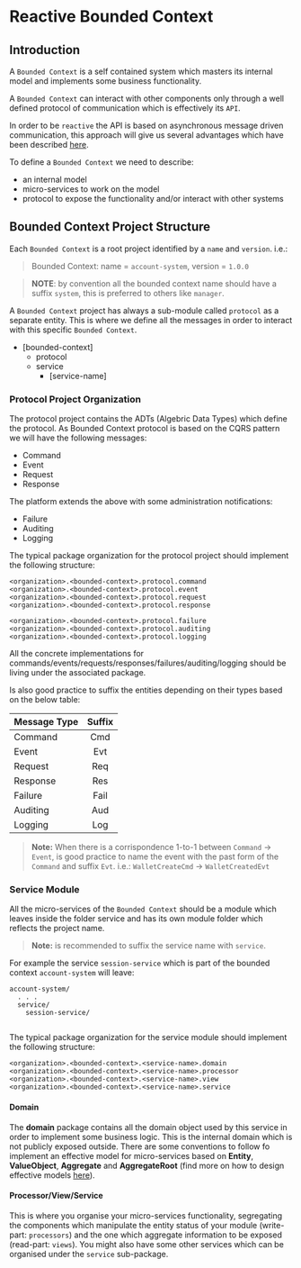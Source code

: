 # Reactive Bounded Context

## Introduction

A `Bounded Context` is a self contained system which masters its internal model and implements some business functionality.

A `Bounded Context` can interact with other components only through a well defined protocol of communication
which is effectively its `API`.

In order to be `reactive` the API is based on asynchronous message driven communication, this approach will give us several advantages
 which have been described [here](TODO).
 
To define a `Bounded Context` we need to describe:
 
 - an internal model
 - micro-services to work on the model
 - protocol to expose the functionality and/or interact with other systems
  
  
## Bounded Context Project Structure

Each `Bounded Context` is a root project identified by a `name` and `version`.
i.e.:
> Bounded Context: name = `account-system`, version = `1.0.0`

> **NOTE**: by convention all the bounded context name should have a suffix `system`, this is preferred to others like `manager`.

A `Bounded Context` project has always a sub-module called `protocol` as a separate entity. This is where we define
all the messages in order to interact with this specific `Bounded Context`.


- [bounded-context]
  - protocol
  - service
    - [service-name]
    
### Protocol Project Organization

The protocol project contains the ADTs (Algebric Data Types) which define the protocol. As Bounded Context protocol is based on the CQRS
pattern we will have the following messages:

- Command
- Event
- Request
- Response

The platform extends the above with some administration notifications:

- Failure
- Auditing
- Logging

The typical package organization for the protocol project should implement the following structure:

```
<organization>.<bounded-context>.protocol.command
<organization>.<bounded-context>.protocol.event
<organization>.<bounded-context>.protocol.request
<organization>.<bounded-context>.protocol.response

<organization>.<bounded-context>.protocol.failure
<organization>.<bounded-context>.protocol.auditing
<organization>.<bounded-context>.protocol.logging
```

All the concrete implementations for commands/events/requests/responses/failures/auditing/logging should be 
living under the associated package.

Is also good practice to suffix the entities depending on their types based on the below table:

| Message Type        | Suffix |
| ------------------- |:------:|
| Command             | Cmd    |
| Event               | Evt    |
| Request             | Req    |
| Response            | Res    |
| Failure             | Fail   |
| Auditing            | Aud    |
| Logging             | Log    |

> **Note:** When there is a corrispondence 1-to-1 between `Command` -> `Event`, is good practice
> to name the event with the past form of the `Command` and suffix `Evt`. i.e.:
> `WalletCreateCmd` -> `WalletCreatedEvt`

### Service Module

All the micro-services of the `Bounded Context` should be a module which leaves inside the folder service and has its own module folder
which reflects the project name.

> **Note:** is recommended to suffix the service name with `service`.

For example the service `session-service` which is part of the bounded context `account-system` will leave:

```
account-system/
  . . .
  service/
    session-service/
    
```

The typical package organization for the service module should implement the following structure:

```
<organization>.<bounded-context>.<service-name>.domain
<organization>.<bounded-context>.<service-name>.processor
<organization>.<bounded-context>.<service-name>.view
<organization>.<bounded-context>.<service-name>.service
```
 
 #### Domain
 The **domain** package contains all the domain object used by this service in order to implement some business logic. 
 This is the internal domain which is not publicly exposed outside.
 There are some conventions to follow fo implement an effective model for micro-services based on __Entity__, __ValueObject__, 
 __Aggregate__ and __AggregateRoot__ (find more on how to design effective models [here](TODO)).
 
 #### Processor/View/Service
 This is where you organise your micro-services functionality, segregating the components which manipulate the entity status of your
 module (write-part: `processors`) and the one which aggregate information to be exposed (read-part: `views`).
 You might also have some other services which can be organised under the `service` sub-package.
